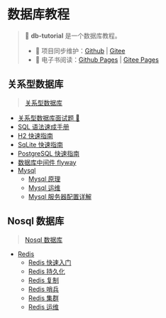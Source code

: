 # 数据库教程

> 💾 **db-tutorial** 是一个数据库教程。
>
> - 🔁 项目同步维护：[Github](https://github.com/dunwu/db-tutorial/) | [Gitee](https://gitee.com/turnon/db-tutorial/)
> - 📖 电子书阅读：[Github Pages](https://dunwu.github.io/db-tutorial/) | [Gitee Pages](https://turnon.gitee.io/db-tutorial/)

## 关系型数据库

> [关系型数据库](sql/README.md)

- [关系型数据库面试题 💯](sql/sql-interview.md)
- [SQL 语法速成手册](sql/sql-grammar.md)
- [H2 快速指南](sql/h2.md)
- [SqLite 快速指南](sql/sqlite.md)
- [PostgreSQL 快速指南](sql/postgresql.md)
- [数据库中间件 flyway](sql/middleware/flyway.md)
- [Mysql](sql/mysql/README.md)
  - [Mysql 原理](sql/mysql/mysql-theory.md)
  - [Mysql 运维](sql/mysql/mysql-ops.md)
  - [Mysql 服务器配置详解](sql/mysql/mysql-config.md)

## Nosql 数据库

> [Nosql 数据库](nosql/README.md)

- [Redis](nosql/redis/README.md)
  - [Redis 快速入门](nosql/redis/redis.md)
  - [Redis 持久化](nosql/redis/redis-persistence.md)
  - [Redis 复制](nosql/redis/redis-replication.md)
  - [Redis 哨兵](nosql/redis/redis-sentinel.md)
  - [Redis 集群](nosql/redis/redis-cluster.md)
  - [Redis 运维](nosql/redis/redis-ops.md)
